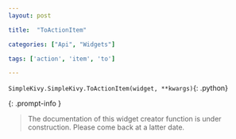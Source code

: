 ```yaml
---
layout: post

title:  "ToActionItem"

categories: ["Api", "Widgets"]

tags: ['action', 'item', 'to']

---
```

`SimpleKivy.SimpleKivy.ToActionItem(widget, **kwargs)`{: .python}


{: .prompt-info }

> The documentation of this widget creator function is under construction. Please come back at a latter date.
